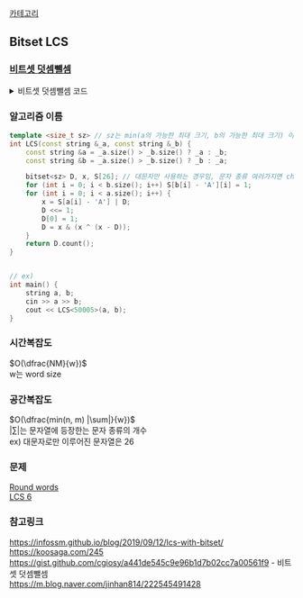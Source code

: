 [카테고리](/README.md)
## Bitset LCS
### [비트셋 덧셈뺄셈](/utils/비트셋%20덧셈뺄셈.md)
<details>
<summary>비트셋 덧셈뺄셈 코드</summary>

```cpp
// https://gist.github.com/cgiosy/a441de545c9e96b1d7b02cc7a00561f9 ----------------------------- {
#define private public // 반드시 #include <bits/stdc++.h>보다 선행되어야 함
#include <bitset> // 반드시 #include <bits/stdc++.h>보다 선행되어야 함
#undef private // 반드시 #include <bits/stdc++.h>보다 선행되어야 함

#include <bits/stdc++.h>
using namespace std;

#include <x86intrin.h>

template<size_t _Nw> void _M_do_sub(_Base_bitset<_Nw> &A, const _Base_bitset<_Nw> &B) {
	for (int i = 0, c = 0; i < _Nw; i++) c = _subborrow_u64(c, A._M_w[i], B._M_w[i], (unsigned long long*)&A._M_w[i]);
}
template<> void _M_do_sub(_Base_bitset<1> &A, const _Base_bitset<1> &B) { A._M_w -= B._M_w; }
template<size_t _Nb> bitset<_Nb>& operator-=(bitset<_Nb> &A, const bitset<_Nb> &B) { _M_do_sub(A, B); return A; }
template<size_t _Nb> inline bitset<_Nb> operator-(const bitset<_Nb> &A, const bitset<_Nb> &B) { bitset<_Nb> C(A); return C-=B; }

template<size_t _Nw> void _M_do_add(_Base_bitset<_Nw> &A, const _Base_bitset<_Nw> &B) {
	for (int i = 0, c = 0; i < _Nw; i++) c = _addcarry_u64(c, A._M_w[i], B._M_w[i], (unsigned long long*)&A._M_w[i]);
}
template<> void _M_do_add(_Base_bitset<1> &A, const _Base_bitset<1> &B) { A._M_w += B._M_w; }
template<size_t _Nb> bitset<_Nb>& operator+=(bitset<_Nb> &A, const bitset<_Nb> &B) { _M_do_add(A, B); return A; }
template<size_t _Nb> inline bitset<_Nb> operator+(const bitset<_Nb> &A, const bitset<_Nb> &B) { bitset<_Nb> C(A); return C+=B; }
// --------------------------------------------------------------------------------------------- }
```
</details>

### 알고리즘 이름
```cpp
template <size_t sz> // sz는 min(a의 가능한 최대 크기, b의 가능한 최대 크기) 이상인 값으로 사용
int LCS(const string &_a, const string &_b) {
    const string &a = _a.size() > _b.size() ? _a : _b;
    const string &b = _a.size() > _b.size() ? _b : _a;

    bitset<sz> D, x, S[26]; // 대문자만 사용하는 경우임, 문자 종류 여러가지면 charToInt()만들어서 쓰기
    for (int i = 0; i < b.size(); i++) S[b[i] - 'A'][i] = 1;
    for (int i = 0; i < a.size(); i++) {
        x = S[a[i] - 'A'] | D;
        D <<= 1;
        D[0] = 1;
        D = x & (x ^ (x - D));
    }
    return D.count();
}


// ex) 
int main() {
    string a, b;
    cin >> a >> b;
    cout << LCS<50005>(a, b);
}
```
### 시간복잡도
$O(\dfrac{NM}{w})$   
w는 word size   

### 공간복잡도
$O(\dfrac{min(n, m) |\sum|}{w})$   
$|\sum|$는 문자열에 등장한는 문자 종류의 개수   
ex) 대문자로만 이루어진 문자열은 26   

### 문제
[Round words](https://www.acmicpc.net/problem/11852)   
[LCS 6](https://www.acmicpc.net/problem/18439)   

### 참고링크
https://infossm.github.io/blog/2019/09/12/lcs-with-bitset/   
https://koosaga.com/245   
https://gist.github.com/cgiosy/a441de545c9e96b1d7b02cc7a00561f9 - 비트셋 덧셈뺄셈   
https://m.blog.naver.com/jinhan814/222545491428   